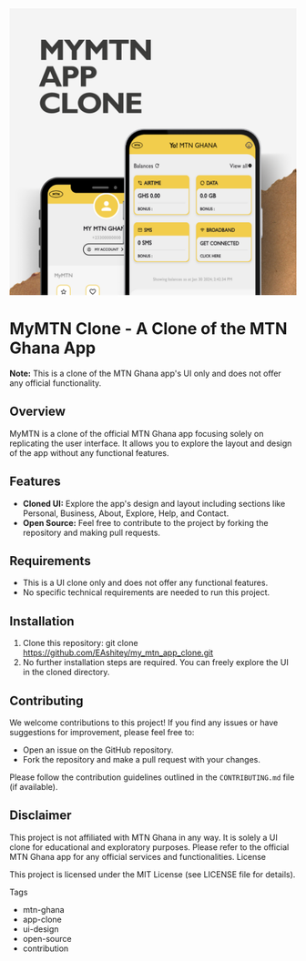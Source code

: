 <img src="mtn_clone.png" alt="MTN Ghana App Clone Screenshot" width="900">

# MyMTN Clone - A Clone of the MTN Ghana App

**Note:** This is a clone of the MTN Ghana app's UI only and does not offer any official functionality.

## Overview

MyMTN is a clone of the official MTN Ghana app focusing solely on replicating the user interface. It allows you to explore the layout and design of the app without any functional features.

## Features

- **Cloned UI:** Explore the app's design and layout including sections like Personal, Business, About, Explore, Help, and Contact.
- **Open Source:** Feel free to contribute to the project by forking the repository and making pull requests.

## Requirements

- This is a UI clone only and does not offer any functional features.
- No specific technical requirements are needed to run this project.

## Installation

1. Clone this repository: git clone https://github.com/EAshitey/my_mtn_app_clone.git
2. No further installation steps are required. You can freely explore the UI in the cloned directory.

## Contributing

We welcome contributions to this project! If you find any issues or have suggestions for improvement, please feel free to:

- Open an issue on the GitHub repository.
- Fork the repository and make a pull request with your changes.

Please follow the contribution guidelines outlined in the ```CONTRIBUTING.md``` file (if available).

## Disclaimer

This project is not affiliated with MTN Ghana in any way. It is solely a UI clone for educational and exploratory purposes. Please refer to the official MTN Ghana app for any official services and functionalities.
License

This project is licensed under the MIT License (see LICENSE file for details).

Tags

- mtn-ghana
- app-clone
- ui-design
- open-source
- contribution
